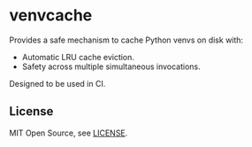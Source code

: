 # venvcache

Provides a safe mechanism to cache Python venvs on disk with:

- Automatic LRU cache eviction.
- Safety across multiple simultaneous invocations.

Designed to be used in CI.

## License

MIT Open Source, see [LICENSE](./LICENSE).
